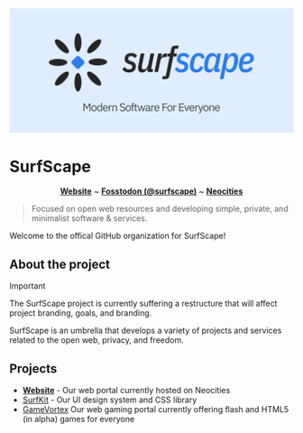 [![SurfScape banner](banner.png)](https://github.com/surfscape)

# SurfScape

<p align="center"><b><a href="https://surfscape.neocites.org/">Website</a></b> ~ <b><a href="https://fosstodon.org/@surfscape">Fosstodon (@surfscape)</a></b> ~ <b><a href="https://neocities.org/site/surfscape">Neocities</a></b></p>

> Focused on open web resources and developing simple, private, and minimalist software & services.

Welcome to the offical GitHub organization for SurfScape!

## About the project

> [!IMPORTANT]  
> The SurfScape project is currently suffering a restructure that will affect project branding, goals, and branding.

SurfScape is an umbrella that develops a variety of projects and services related to the open web, privacy, and freedom.

## Projects

- **[Website](https://github.com/surfscape/web-portal)** - Our web portal currently hosted on Neocities
- [SurfKit](https://github.com/surfscape/surfkit) - Our UI design system and CSS library
- [GameVortex](https://github.com/surfscape/gamevortex) Our web gaming portal currently offering flash and HTML5 (in alpha) games for everyone
